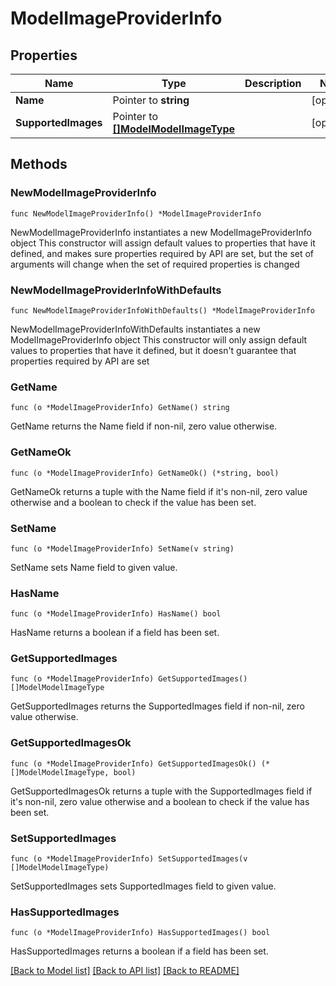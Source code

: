 # ModelImageProviderInfo

## Properties

Name | Type | Description | Notes
------------ | ------------- | ------------- | -------------
**Name** | Pointer to **string** |  | [optional] 
**SupportedImages** | Pointer to [**[]ModelModelImageType**](ModelModelImageType.md) |  | [optional] 

## Methods

### NewModelImageProviderInfo

`func NewModelImageProviderInfo() *ModelImageProviderInfo`

NewModelImageProviderInfo instantiates a new ModelImageProviderInfo object
This constructor will assign default values to properties that have it defined,
and makes sure properties required by API are set, but the set of arguments
will change when the set of required properties is changed

### NewModelImageProviderInfoWithDefaults

`func NewModelImageProviderInfoWithDefaults() *ModelImageProviderInfo`

NewModelImageProviderInfoWithDefaults instantiates a new ModelImageProviderInfo object
This constructor will only assign default values to properties that have it defined,
but it doesn't guarantee that properties required by API are set

### GetName

`func (o *ModelImageProviderInfo) GetName() string`

GetName returns the Name field if non-nil, zero value otherwise.

### GetNameOk

`func (o *ModelImageProviderInfo) GetNameOk() (*string, bool)`

GetNameOk returns a tuple with the Name field if it's non-nil, zero value otherwise
and a boolean to check if the value has been set.

### SetName

`func (o *ModelImageProviderInfo) SetName(v string)`

SetName sets Name field to given value.

### HasName

`func (o *ModelImageProviderInfo) HasName() bool`

HasName returns a boolean if a field has been set.

### GetSupportedImages

`func (o *ModelImageProviderInfo) GetSupportedImages() []ModelModelImageType`

GetSupportedImages returns the SupportedImages field if non-nil, zero value otherwise.

### GetSupportedImagesOk

`func (o *ModelImageProviderInfo) GetSupportedImagesOk() (*[]ModelModelImageType, bool)`

GetSupportedImagesOk returns a tuple with the SupportedImages field if it's non-nil, zero value otherwise
and a boolean to check if the value has been set.

### SetSupportedImages

`func (o *ModelImageProviderInfo) SetSupportedImages(v []ModelModelImageType)`

SetSupportedImages sets SupportedImages field to given value.

### HasSupportedImages

`func (o *ModelImageProviderInfo) HasSupportedImages() bool`

HasSupportedImages returns a boolean if a field has been set.


[[Back to Model list]](../README.md#documentation-for-models) [[Back to API list]](../README.md#documentation-for-api-endpoints) [[Back to README]](../README.md)


